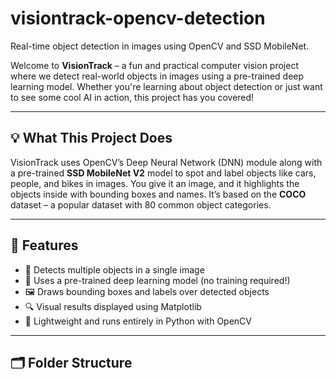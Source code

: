 # visiontrack-opencv-detection
Real-time object detection in images using OpenCV and SSD MobileNet.

Welcome to **VisionTrack** – a fun and practical computer vision project where we detect real-world objects in images using a pre-trained deep learning model. Whether you're learning about object detection or just want to see some cool AI in action, this project has you covered!

---

## 💡 What This Project Does

VisionTrack uses OpenCV’s Deep Neural Network (DNN) module along with a pre-trained **SSD MobileNet V2** model to spot and label objects like cars, people, and bikes in images. You give it an image, and it highlights the objects inside with bounding boxes and names. It’s based on the **COCO** dataset – a popular dataset with 80 common object categories.

---

## 🧰 Features

- 📸 Detects multiple objects in a single image
- 🧠 Uses a pre-trained deep learning model (no training required!)
- 🖼️ Draws bounding boxes and labels over detected objects
- 🔍 Visual results displayed using Matplotlib
- 🐍 Lightweight and runs entirely in Python with OpenCV

---

## 🗂️ Folder Structure

